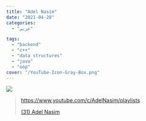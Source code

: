 ```yaml
---
title: "Adel Nasim"
date: "2021-04-28"
categories:
  - "عربي"

tags:
  - "backend"
  - "c++"
  - "data structures"
  - "java"
  - "oop"
cover: "/YouTube-Icon-Gray-Box.png"
---
```


![](https://yt3.ggpht.com/ytc/AAUvwng1Ph3BupuwlC8e9GRH2MCYZMcTEHV1nA182iZGXA=s176-c-k-c0x00ffffff-no-rj)

> https://www.youtube.com/c/AdelNasim/playlists
>
> [(31) Adel Nasim ](https://www.youtube.com/c/AdelNasim/playlists)
